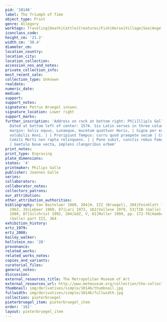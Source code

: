 ```yaml
---
pid: '10146'
label: The Triumph of Time
object_type: Print
genre: Allegory
worktags: Traveling|Death|Cattle|Creatures|Fish|Horse|Village|Sea|Angels|Balance|Clock|Moneybox|Weaponry|Wagon
iconclass_code:
height_cm: '21.2'
width_cm: '30.4'
diameter_cm:
location_country:
location_city:
location_collection:
accession_nos_and_notes:
private_collection_info:
most_recent_sale:
collection_type: Unknown
realdate:
numeric_date:
medium:
support:
support_notes:
signature: Petrus Bruegel innuen.
signature_location: Lower right
support_marks:
further_inscription: 'Address on rock at bottom right: Ph[i]l[ip]s Galle | excudebat.
  Dated at bottom left of center: 1574. Six Latin verses in three columns in lower
  margin: Solis equus, Lunaeque, mucetum quattuor Horis, | Signa per extenti duodena
  volubilis Anni. | | Proripiunt Tempus: curru quod praepete secum | Cuncta rapit:
  Comiti Morti non rapta relinquens. | | Pone subit, cunctis rebus Fama vna superstes,
  | Gaetulo boue vecta, implens clangoribus orbem'
print_notes:
print_type: Engraving
plate_dimensions:
states: '4'
printmaker: Philips Galle
publisher: Joannes Galle
series:
collaborators:
collaborator_notes:
collectors_patrons:
our_attribution:
other_attribution_authorities:
bibliography: Van Bastelaer 1908, 204|H. III (Bruegel), 204|Feinblatt 1961, 75|Klein
  1963, 39|Lebeer 1969, 87|Lari 1973, 162|Vallese 1979, 53|TIB (Galle) 56, 081|Tokyo
  1989, 87|Gilchrist 1992, 204|GdZ, V, 61|Muller 1999, pp. 172-78|Hamburg 2001, 87|NHD
  (Galle) part III, 364
exhibition_history:
ertz_1979:
ertz_2008:
bailey_walker:
hollstein_no: '28'
provenance:
related_works:
related_works_notes:
copies_and_variants:
curatorial_files:
general_notes:
discussion:
external_resources_title: The Metropolitan Museum of Art
external_resources_url: http://www.metmuseum.org/collection/the-collection-online/search/410914
thumbnail: img/derivatives/simple/10146/thumbnail.jpg
fullwidth: img/derivatives/simple/10146/fullwidth.jpg
collection: pieterbruegel
pieterbruegel_item: pieterbruegel_item
order: '161'
layout: pieterbruegel_item
---
```

